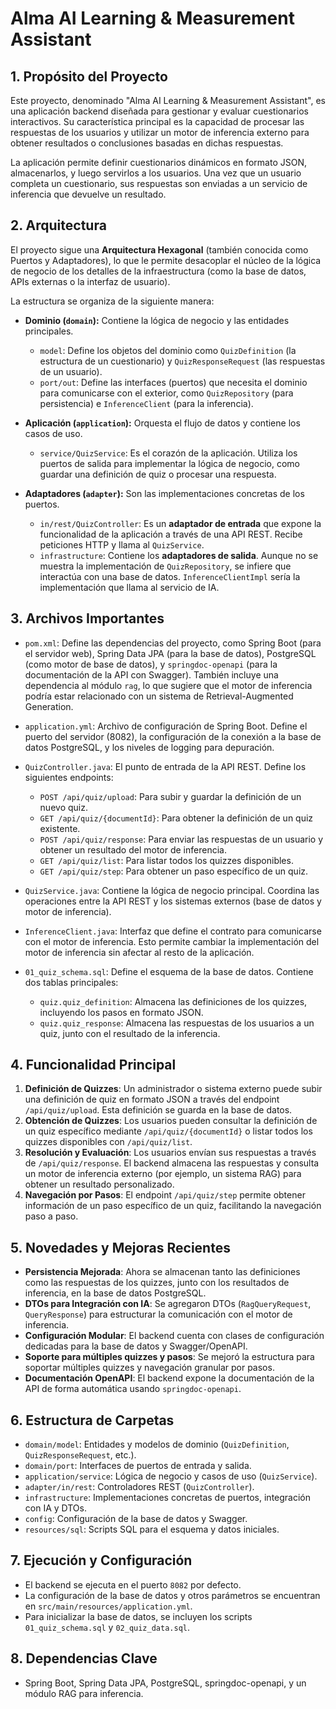 # Alma AI Learning & Measurement Assistant

## 1. Propósito del Proyecto

Este proyecto, denominado "Alma AI Learning & Measurement Assistant", es una aplicación backend diseñada para gestionar y evaluar cuestionarios interactivos. Su característica principal es la capacidad de procesar las respuestas de los usuarios y utilizar un motor de inferencia externo para obtener resultados o conclusiones basadas en dichas respuestas.

La aplicación permite definir cuestionarios dinámicos en formato JSON, almacenarlos, y luego servirlos a los usuarios. Una vez que un usuario completa un cuestionario, sus respuestas son enviadas a un servicio de inferencia que devuelve un resultado.

## 2. Arquitectura

El proyecto sigue una **Arquitectura Hexagonal** (también conocida como Puertos y Adaptadores), lo que le permite desacoplar el núcleo de la lógica de negocio de los detalles de la infraestructura (como la base de datos, APIs externas o la interfaz de usuario).

La estructura se organiza de la siguiente manera:

*   **Dominio (`domain`):** Contiene la lógica de negocio y las entidades principales.
    *   `model`: Define los objetos del dominio como `QuizDefinition` (la estructura de un cuestionario) y `QuizResponseRequest` (las respuestas de un usuario).
    *   `port/out`: Define las interfaces (puertos) que necesita el dominio para comunicarse con el exterior, como `QuizRepository` (para persistencia) e `InferenceClient` (para la inferencia).

*   **Aplicación (`application`):** Orquesta el flujo de datos y contiene los casos de uso.
    *   `service/QuizService`: Es el corazón de la aplicación. Utiliza los puertos de salida para implementar la lógica de negocio, como guardar una definición de quiz o procesar una respuesta.

*   **Adaptadores (`adapter`):** Son las implementaciones concretas de los puertos.
    *   `in/rest/QuizController`: Es un **adaptador de entrada** que expone la funcionalidad de la aplicación a través de una API REST. Recibe peticiones HTTP y llama al `QuizService`.
    *   `infrastructure`: Contiene los **adaptadores de salida**. Aunque no se muestra la implementación de `QuizRepository`, se infiere que interactúa con una base de datos. `InferenceClientImpl` sería la implementación que llama al servicio de IA.

## 3. Archivos Importantes

*   `pom.xml`: Define las dependencias del proyecto, como Spring Boot (para el servidor web), Spring Data JPA (para la base de datos), PostgreSQL (como motor de base de datos), y `springdoc-openapi` (para la documentación de la API con Swagger). También incluye una dependencia al módulo `rag`, lo que sugiere que el motor de inferencia podría estar relacionado con un sistema de Retrieval-Augmented Generation.

*   `application.yml`: Archivo de configuración de Spring Boot. Define el puerto del servidor (8082), la configuración de la conexión a la base de datos PostgreSQL, y los niveles de logging para depuración.

*   `QuizController.java`: El punto de entrada de la API REST. Define los siguientes endpoints:
    *   `POST /api/quiz/upload`: Para subir y guardar la definición de un nuevo quiz.
    *   `GET /api/quiz/{documentId}`: Para obtener la definición de un quiz existente.
    *   `POST /api/quiz/response`: Para enviar las respuestas de un usuario y obtener un resultado del motor de inferencia.
    *   `GET /api/quiz/list`: Para listar todos los quizzes disponibles.
    *   `GET /api/quiz/step`: Para obtener un paso específico de un quiz.

*   `QuizService.java`: Contiene la lógica de negocio principal. Coordina las operaciones entre la API REST y los sistemas externos (base de datos y motor de inferencia).

*   `InferenceClient.java`: Interfaz que define el contrato para comunicarse con el motor de inferencia. Esto permite cambiar la implementación del motor de inferencia sin afectar al resto de la aplicación.

*   `01_quiz_schema.sql`: Define el esquema de la base de datos. Contiene dos tablas principales:
    *   `quiz.quiz_definition`: Almacena las definiciones de los quizzes, incluyendo los pasos en formato JSON.
    *   `quiz.quiz_response`: Almacena las respuestas de los usuarios a un quiz, junto con el resultado de la inferencia.

## 4. Funcionalidad Principal

1.  **Definición de Quizzes**: Un administrador o sistema externo puede subir una definición de quiz en formato JSON a través del endpoint `/api/quiz/upload`. Esta definición se guarda en la base de datos.
2.  **Obtención de Quizzes**: Los usuarios pueden consultar la definición de un quiz específico mediante `/api/quiz/{documentId}` o listar todos los quizzes disponibles con `/api/quiz/list`.
3.  **Resolución y Evaluación**: Los usuarios envían sus respuestas a través de `/api/quiz/response`. El backend almacena las respuestas y consulta un motor de inferencia externo (por ejemplo, un sistema RAG) para obtener un resultado personalizado.
4.  **Navegación por Pasos**: El endpoint `/api/quiz/step` permite obtener información de un paso específico de un quiz, facilitando la navegación paso a paso.

## 5. Novedades y Mejoras Recientes

- **Persistencia Mejorada**: Ahora se almacenan tanto las definiciones como las respuestas de los quizzes, junto con los resultados de inferencia, en la base de datos PostgreSQL.
- **DTOs para Integración con IA**: Se agregaron DTOs (`RagQueryRequest`, `QueryResponse`) para estructurar la comunicación con el motor de inferencia.
- **Configuración Modular**: El backend cuenta con clases de configuración dedicadas para la base de datos y Swagger/OpenAPI.
- **Soporte para múltiples quizzes y pasos**: Se mejoró la estructura para soportar múltiples quizzes y navegación granular por pasos.
- **Documentación OpenAPI**: El backend expone la documentación de la API de forma automática usando `springdoc-openapi`.

## 6. Estructura de Carpetas

- `domain/model`: Entidades y modelos de dominio (`QuizDefinition`, `QuizResponseRequest`, etc.).
- `domain/port`: Interfaces de puertos de entrada y salida.
- `application/service`: Lógica de negocio y casos de uso (`QuizService`).
- `adapter/in/rest`: Controladores REST (`QuizController`).
- `infrastructure`: Implementaciones concretas de puertos, integración con IA y DTOs.
- `config`: Configuración de la base de datos y Swagger.
- `resources/sql`: Scripts SQL para el esquema y datos iniciales.

## 7. Ejecución y Configuración

- El backend se ejecuta en el puerto `8082` por defecto.
- La configuración de la base de datos y otros parámetros se encuentran en `src/main/resources/application.yml`.
- Para inicializar la base de datos, se incluyen los scripts `01_quiz_schema.sql` y `02_quiz_data.sql`.

## 8. Dependencias Clave

- Spring Boot, Spring Data JPA, PostgreSQL, springdoc-openapi, y un módulo RAG para inferencia.
